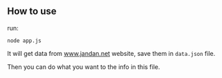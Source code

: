 ## How to use

run:

    node app.js

It will get data from www.jandan.net website, save them in `data.json` file.

Then you can do what you want to the info in this file.
